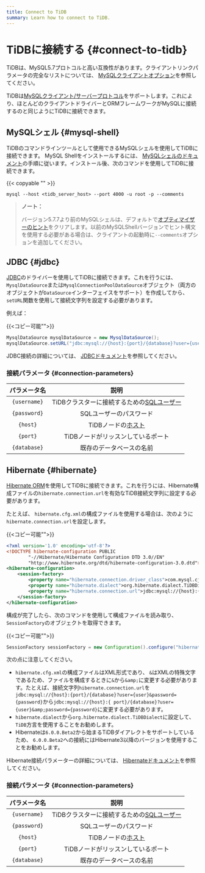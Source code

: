 ```yaml
---
title: Connect to TiDB
summary: Learn how to connect to TiDB.
---
```


# TiDBに接続する {#connect-to-tidb}

TiDBは、MySQL5.7プロトコルと高い互換性があります。クライアントリンクパラメータの完全なリストについては、 [MySQLクライアントオプション](https://dev.mysql.com/doc/refman/5.7/en/mysql-command-options.html)を参照してください。

TiDBは[MySQLクライアント/サーバープロトコル](https://dev.mysql.com/doc/internals/en/client-server-protocol.html)をサポートします。これにより、ほとんどのクライアントドライバーとORMフレームワークがMySQLに接続するのと同じようにTiDBに接続できます。

## MySQLシェル {#mysql-shell}

TiDBのコマンドラインツールとして使用できるMySQLシェルを使用してTiDBに接続できます。 MySQL Shellをインストールするには、 [MySQLシェルのドキュメント](https://dev.mysql.com/doc/mysql-shell/8.0/en/mysql-shell-install.html)の手順に従います。インストール後、次のコマンドを使用してTiDBに接続できます。

{{< copyable "" >}}

```shell
mysql --host <tidb_server_host> --port 4000 -u root -p --comments
```

> <strong>ノート：</strong>
>
> バージョン5.7.7より前のMySQLシェルは、デフォルトで[オプティマイザーのヒント](/optimizer-hints.md#optimizer-hints)をクリアします。以前のMySQLShellバージョンでヒント構文を使用する必要がある場合は、クライアントの起動時に`--comments`オプションを追加してください。

## JDBC {#jdbc}

[JDBC](https://dev.mysql.com/doc/connector-j/8.0/en/)のドライバーを使用してTiDBに接続できます。これを行うには、 `MysqlDataSource`または`MysqlConnectionPoolDataSource`オブジェクト（両方のオブジェクトが`DataSource`インターフェイスをサポート）を作成してから、 `setURL`関数を使用して接続文字列を設定する必要があります。

例えば：

{{&lt;コピー可能&quot;&quot;&gt;}}

```java
MysqlDataSource mysqlDataSource = new MysqlDataSource();
mysqlDataSource.setURL("jdbc:mysql://{host}:{port}/{database}?user={username}&password={password}");
```

JDBC接続の詳細については、 [JDBCドキュメント](https://dev.mysql.com/doc/connector-j/8.0/en/)を参照してください。

### 接続パラメータ {#connection-parameters}

|    パラメータ名    |                              説明                             |
| :----------: | :---------------------------------------------------------: |
| `{username}` |   TiDBクラスターに接続するための[SQLユーザー](/user-account-management.md)   |
| `{password}` |                        SQLユーザーのパスワード                        |
|   `{host}`   | TiDBノードの[ホスト](https://en.wikipedia.org/wiki/Host_(network)) |
|   `{port}`   |                     TiDBノードがリッスンしているポート                     |
| `{database}` |                         既存のデータベースの名前                        |

## Hibernate {#hibernate}

[Hibernate ORM](https://hibernate.org/orm/)を使用してTiDBに接続できます。これを行うには、Hibernate構成ファイルの`hibernate.connection.url`を有効なTiDB接続文字列に設定する必要があります。

たとえば、 `hibernate.cfg.xml`の構成ファイルを使用する場合は、次のように`hibernate.connection.url`を設定します。

{{&lt;コピー可能&quot;&quot;&gt;}}

```xml
<?xml version='1.0' encoding='utf-8'?>
<!DOCTYPE hibernate-configuration PUBLIC
        "-//Hibernate/Hibernate Configuration DTD 3.0//EN"
        "http://www.hibernate.org/dtd/hibernate-configuration-3.0.dtd">
<hibernate-configuration>
    <session-factory>
        <property name="hibernate.connection.driver_class">com.mysql.cj.jdbc.Driver</property>
        <property name="hibernate.dialect">org.hibernate.dialect.TiDBDialect</property>
        <property name="hibernate.connection.url">jdbc:mysql://{host}:{port}/{database}?user={user}&amp;password={password}</property>
    </session-factory>
</hibernate-configuration>
```

構成が完了したら、次のコマンドを使用して構成ファイルを読み取り、 `SessionFactory`のオブジェクトを取得できます。

{{&lt;コピー可能&quot;&quot;&gt;}}

```java
SessionFactory sessionFactory = new Configuration().configure("hibernate.cfg.xml").buildSessionFactory();
```

次の点に注意してください。

-   `hibernate.cfg.xml`の構成ファイルはXML形式であり、 `&`はXMLの特殊文字であるため、ファイルを構成するときに`&`から`&amp;`に変更する必要があります。たとえば、接続文字列`hibernate.connection.url`を`jdbc:mysql://{host}:{port}/{database}?user={user}&password={password}`から`jdbc:mysql://{host}:{ port}/{database}?user={user}&amp;password={password}`に変更する必要があります。
-   `hibernate.dialect`から`org.hibernate.dialect.TiDBDialect`に設定して、 `TiDB`方言を使用することをお勧めします。
-   Hibernateは`6.0.0.Beta2`から始まるTiDBダイアレクトをサポートしているため、 `6.0.0.Beta2`への接続にはHibernate3以降のバージョンを使用することをお勧めします。

Hibernate接続パラメーターの詳細については、 [Hibernateドキュメント](https://hibernate.org/orm/documentation)を参照してください。

### 接続パラメータ {#connection-parameters}

|    パラメータ名    |                              説明                             |
| :----------: | :---------------------------------------------------------: |
| `{username}` |   TiDBクラスターに接続するための[SQLユーザー](/user-account-management.md)   |
| `{password}` |                        SQLユーザーのパスワード                        |
|   `{host}`   | TiDBノードの[ホスト](https://en.wikipedia.org/wiki/Host_(network)) |
|   `{port}`   |                     TiDBノードがリッスンしているポート                     |
| `{database}` |                         既存のデータベースの名前                        |
